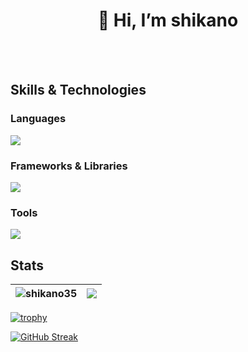 <h1 align="center">👋 Hi, I’m shikano</h3>

<br>
<br>

## Skills & Technologies

### Languages
<img src="https://skillicons.dev/icons?i=html,css,js,ts,go" />

### Frameworks & Libraries
<img src="https://skillicons.dev/icons?i=react,nextjs,tailwind,nodejs,prisma" />

### Tools
<img src="https://skillicons.dev/icons?i=git,docker" />

## Stats
| <img align="center" src="https://github-readme-stats.vercel.app/api/top-langs/?username=shikano35&show_icons=true&include_all_commits=true&locale=en&hide_border=true&layout=compact" alt="shikano35" /> | <img align="center" src="https://github-readme-stats.vercel.app/api?username=shikano35&layout=compact&locale=en&hide_border=true&count_private=true" /></a> |
| ------------- | ------------- |

[![trophy](https://github-profile-trophy.vercel.app/?username=shikano35&rank=SECRET,SSS,SS,S,AAA,AA,A,B,C)](https://github.com/shikano35/github-profile-trophy)

[![GitHub Streak](https://streak-stats.demolab.com/?user=shikano35)](https://git.io/streak-stats)
